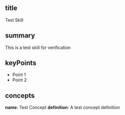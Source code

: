 ## title

Test Skill

## summary

This is a test skill for verification

## keyPoints

- Point 1
- Point 2
## concepts

**name**: Test Concept
**definition**: A test concept definition

